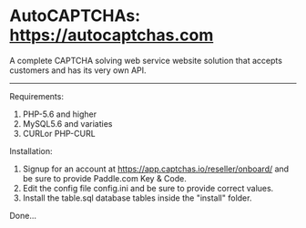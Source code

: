 # AutoCAPTCHAs: https://autocaptchas.com
A complete CAPTCHA solving web service website solution that accepts customers and has its very own API.

-----

Requirements:
 
1. PHP-5.6 and higher
2. MySQL5.6 and variaties
3. CURLor PHP-CURL

Installation:

1. Signup for an account at https://app.captchas.io/reseller/onboard/ 
    and be sure to provide Paddle.com Key & Code.
2. Edit the config file config.ini and be sure to provide correct values.
3. Install the table.sql database tables inside the "install" folder.

Done...

